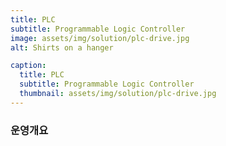 ```yaml
---
title: PLC
subtitle: Programmable Logic Controller
image: assets/img/solution/plc-drive.jpg
alt: Shirts on a hanger

caption:
  title: PLC
  subtitle: Programmable Logic Controller
  thumbnail: assets/img/solution/plc-drive.jpg
---
```


### 운영개요